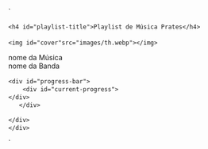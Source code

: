 `
<!DOCTYPE html>
<html lang="en">
<head>
    <meta charset="UTF-8">
    <meta http-equiv="X-UA-Compatible" content="IE=edge">
    <meta name="viewport" content="width=device-width, initial-scale=1.0">
    <title>Document</title>
    <link rel="stylesheet" href="https://cdn.jsdelivr.net/npm/bootstrap-icons@1.10.2/font/bootstrap-icons.css">
    <link rel="stylesheet" href="style.css">
</head>
<body>
    <div class="music-container">


    
    <h4 id="playlist-title">Playlist de Música Prates</h4>

    <img id="cover"src="images/th.webp"></img>

<div id="below-cover">
<div id="song-info">
    <div id="song-name">nome da Música</div>
    <div id="band-name"  class="light-color">nome da Banda</div>
</div>
    <div id="like" class="button light-color"><i class="bi bi-heart"></i></div>
</div>

    <div id="progress-bar"> 
        <div id="current-progress"> 
    </div>
       </div>  
   

<div id="button-container">
    <div id="shuffle" class="button"><i class="bi bi-shuffle"></i></div>
    <div id="previous" class="button button-navigate"><i class="bi bi-skip-start-fill"></i></div>
    <div id="play" class="button button-biggest"><i class="bi bi-play-circle-fill"></i></div>
    <div id="next" class="button button-navigate"><i class="bi bi-skip-end-fill"></i></div>
    <div id="repeat" class="button"><i class="bi bi-repeat"></i></div>

    </div>
    </div>

</body>
</html>`
